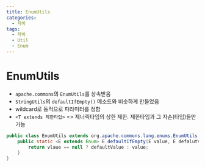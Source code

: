 ```yaml
---
title: EnumUtils
categories:
  - 자바
tags:
  - 자바
  - Util
  - Enum
---
```


# EnumUtils

- `apache.commons`의 `EnumUtils`를 상속받음
- `StringUtils`의 `defaultIfEmpty()` 메소드와 비슷하게 만들었음
- wildcard로 동적으로 파라미터를 정함
- `<T extends 제한타입>` => 제너릭타입의 상한 제한. 제한타입과 그 자손(타입)들만 가능

```java
public class EnumUtils extends org.apache.commons.lang.enums.EnumUtils {
    public static <E extends Enum> E defaultIfEmpty(E value, E defalutValue) {
        return vlaue == null ? defaultValue : value;
    }
}
```